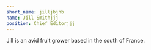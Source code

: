 ```yaml
---
short_name: jilljbjhb
name: Jill Smithjjj
position: Chief Editorjjj
---
```

Jill is an avid fruit grower based in the south of France.